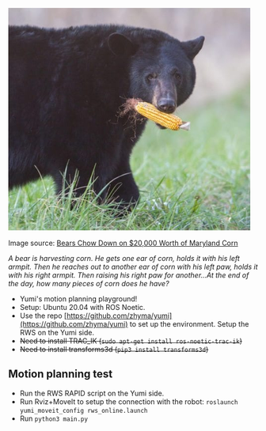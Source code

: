 ![](bear-carrying-ear-of-corn-489x450.jpg)

Image source: [Bears Chow Down on $20,000 Worth of Maryland Corn](https://baltimorefishbowl.com/stories/bears-chow-20000-worth-maryland-corn/)

*A bear is harvesting corn. He gets one ear of corn, holds it with his left armpit. Then he reaches out to another ear of corn with his left paw, holds it with his right armpit. Then raising his right paw for another...At the end of the day, how many pieces of corn does he have?*

- Yumi's motion planning playground!
- Setup: Ubuntu 20.04 with ROS Noetic.
- Use the repo [https://github.com/zhyma/yumi](https://github.com/zhyma/yumi) to set up the environment.
	Setup the RWS on the Yumi side.
- <s>Need to install TRAC_IK (`sudo apt-get install ros-noetic-trac-ik`)</s>
- <s>Need to install transforms3d (`pip3 install transforms3d`)</s>

## Motion planning test
- Run the RWS RAPID script on the Yumi side.
- Run Rviz+MoveIt to setup the connection with the robot:
	`roslaunch yumi_moveit_config rws_online.launch`
- Run `python3 main.py`